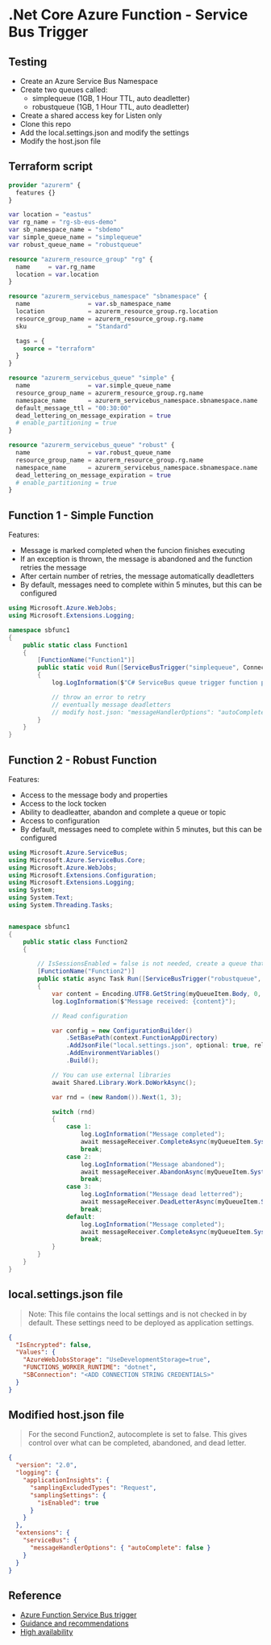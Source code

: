 # .Net Core Azure Function - Service Bus Trigger


## Testing

- Create an Azure Service Bus Namespace
- Create two queues called:
  - simplequeue (1GB, 1 Hour TTL, auto deadletter)
  - robustqueue (1GB, 1 Hour TTL, auto deadletter)
- Create a shared access key for Listen only
- Clone this repo
- Add the local.settings.json and modify the settings
- Modify the host.json file

## Terraform script

```terraform
provider "azurerm" {
  features {}
}

var location = "eastus"
var rg_name = "rg-sb-eus-demo"
var sb_namespace_name = "sbdemo"
var simple_queue_name = "simplequeue"
var robust_queue_name = "robustqueue"

resource "azurerm_resource_group" "rg" {
  name     = var.rg_name
  location = var.location
}

resource "azurerm_servicebus_namespace" "sbnamespace" {
  name                = var.sb_namespace_name
  location            = azurerm_resource_group.rg.location
  resource_group_name = azurerm_resource_group.rg.name
  sku                 = "Standard"

  tags = {
    source = "terraform"
  }
}

resource "azurerm_servicebus_queue" "simple" {
  name                = var.simple_queue_name
  resource_group_name = azurerm_resource_group.rg.name
  namespace_name      = azurerm_servicebus_namespace.sbnamespace.name
  default_message_ttl = "00:30:00"
  dead_lettering_on_message_expiration = true
  # enable_partitioning = true
}

resource "azurerm_servicebus_queue" "robust" {
  name                = var.robust_queue_name
  resource_group_name = azurerm_resource_group.rg.name
  namespace_name      = azurerm_servicebus_namespace.sbnamespace.name
  dead_lettering_on_message_expiration = true
  # enable_partitioning = true
}
```

## Function 1 - Simple Function


Features:

- Message is marked completed when the funcion finishes executing
- If an exception is thrown, the message is abandoned and the function retries the message
- After certain number of retries, the message automatically deadletters
- By default, messages need to complete within 5 minutes, but this can be configured

```c#
using Microsoft.Azure.WebJobs;
using Microsoft.Extensions.Logging;

namespace sbfunc1
{
    public static class Function1
    {
        [FunctionName("Function1")]
        public static void Run([ServiceBusTrigger("simplequeue", Connection = "SBConnectionString")]string myQueueItem, ILogger log)
        {
            log.LogInformation($"C# ServiceBus queue trigger function processed message: {myQueueItem}");

            // throw an error to retry
            // eventually message deadletters
            // modify host.json: "messageHandlerOptions": "autoComplete": true
        }
    }
}

```


## Function 2 - Robust Function


Features:

- Access to the message body and properties
- Access to the lock tocken
- Ability to deadleatter, abandon and complete a queue or topic
- Access to configuration
- By default, messages need to complete within 5 minutes, but this can be configured


```c#
using Microsoft.Azure.ServiceBus;
using Microsoft.Azure.ServiceBus.Core;
using Microsoft.Azure.WebJobs;
using Microsoft.Extensions.Configuration;
using Microsoft.Extensions.Logging;
using System;
using System.Text;
using System.Threading.Tasks;


namespace sbfunc1
{
    public static class Function2
    {

        // IsSessionsEnabled = false is not needed, create a queue that supports sessions and set it to true to process messages in order
        [FunctionName("Function2")]
        public static async Task Run([ServiceBusTrigger("robustqueue", Connection = "SBConnectionString", IsSessionsEnabled = false)] Message myQueueItem, ILogger log, MessageReceiver messageReceiver, ExecutionContext context)
        {
            var content = Encoding.UTF8.GetString(myQueueItem.Body, 0, myQueueItem.Body.Length);
            log.LogInformation($"Message received: {content}");

            // Read configuration

            var config = new ConfigurationBuilder()
                .SetBasePath(context.FunctionAppDirectory)
                .AddJsonFile("local.settings.json", optional: true, reloadOnChange: true)
                .AddEnvironmentVariables()
                .Build();

            // You can use external libraries
            await Shared.Library.Work.DoWorkAsync();

            var rnd = (new Random()).Next(1, 3);

            switch (rnd)
            {
                case 1:
                    log.LogInformation("Message completed");
                    await messageReceiver.CompleteAsync(myQueueItem.SystemProperties.LockToken);
                    break;
                case 2:
                    log.LogInformation("Message abandoned");
                    await messageReceiver.AbandonAsync(myQueueItem.SystemProperties.LockToken);
                    break;
                case 3:
                    log.LogInformation("Message dead letterred");
                    await messageReceiver.DeadLetterAsync(myQueueItem.SystemProperties.LockToken);
                    break;
                default:
                    log.LogInformation("Message completed");
                    await messageReceiver.CompleteAsync(myQueueItem.SystemProperties.LockToken);
                    break;
            }
        }
    }
}
```

## local.settings.json file

> Note: This file contains the local settings and is not checked in by default. These settings need to be deployed as application settings.

```json
{
  "IsEncrypted": false,
  "Values": {
    "AzureWebJobsStorage": "UseDevelopmentStorage=true",
    "FUNCTIONS_WORKER_RUNTIME": "dotnet",
    "SBConnection": "<ADD CONNECTION STRING CREDENTIALS>"
  }
}
```

## Modified host.json file

> For the second Function2, autocomplete is set to false. This gives control over what can be completed, abandoned, and dead letter.

```json
{
  "version": "2.0",
  "logging": {
    "applicationInsights": {
      "samplingExcludedTypes": "Request",
      "samplingSettings": {
        "isEnabled": true
      }
    }
  },
  "extensions": {
    "serviceBus": {
      "messageHandlerOptions": { "autoComplete": false }
    }
  }
}
```

## Reference

- [Azure Function Service Bus trigger](https://docs.microsoft.com/en-us/azure/azure-functions/functions-bindings-service-bus-trigger?tabs=csharp)
- [Guidance and recommendations](https://docs.microsoft.com/en-us/azure/service-bus-messaging/service-bus-performance-improvements?tabs=net-standard-sdk-2)
- [High availability](https://docs.microsoft.com/en-us/azure/service-bus-messaging/service-bus-outages-disasters)